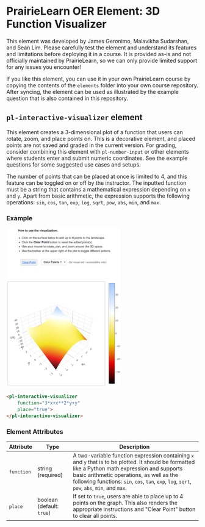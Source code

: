# PrairieLearn OER Element: 3D Function Visualizer

This element was developed by James Geronimo, Malavikha Sudarshan, and Sean Lim. Please carefully test the element and understand its features and limitations before deploying it in a course. It is provided as-is and not officially maintained by PrairieLearn, so we can only provide limited support for any issues you encounter!

If you like this element, you can use it in your own PrairieLearn course by copying the contents of the `elements` folder into your own course repository. After syncing, the element can be used as illustrated by the example question that is also contained in this repository.


## `pl-interactive-visualizer` element

This element creates a 3-dimensional plot of a function that users can rotate, zoom, and place points on. This is a decorative element, and placed points are not saved and graded in the current version. For grading, consider combining this element with `pl-number-input` or other elements where students enter and submit numeric coordinates. See the example questions for some suggested use cases and setups.

The number of points that can be placed at once is limited to 4, and this feature can be toggled on or off by the instructor. The inputted function must be a string that contains a mathematical expression depending on `x` and `y`. Apart from basic arithmetic, the expression supports the following operations: `sin`, `cos`, `tan`, `exp`, `log`, `sqrt`, `pow`, `abs`, `min`, and `max`. 

### Example

<img src="example.png" width="300">

```html
<pl-interactive-visualizer 
    function="3*x+x**2*y+y" 
    place="true">
</pl-interactive-visualizer>
```

### Element Attributes

| Attribute | Type | Description |
|-----------|------|-------------|
| `function` | string (required) | A two-variable function expression containing `x` and `y` that is to be plotted. It should be formatted like a Python math expression and supports basic arithmetic operations, as well as the following functions: `sin`, `cos`, `tan`, `exp`, `log`, `sqrt`, `pow`, `abs`, `min`, and `max`. |
| `place` | boolean (default: `true`) | If set to `true`, users are able to place up to 4 points on the graph. This also renders the appropriate instructions and "Clear Point" button to clear all points. |